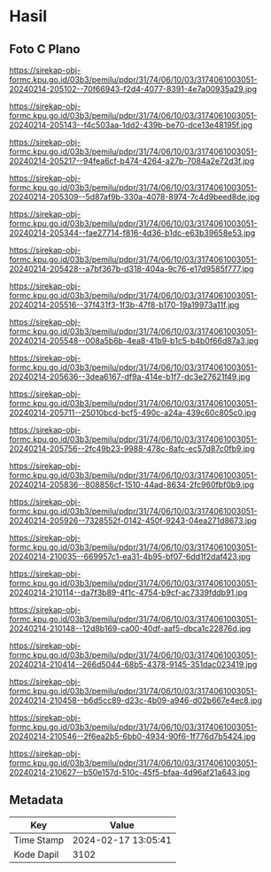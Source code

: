 # Hasil

## Foto C Plano

https://sirekap-obj-formc.kpu.go.id/03b3/pemilu/pdpr/31/74/06/10/03/3174061003051-20240214-205102--70f66943-f2d4-4077-8391-4e7a00935a29.jpg

https://sirekap-obj-formc.kpu.go.id/03b3/pemilu/pdpr/31/74/06/10/03/3174061003051-20240214-205143--f4c503aa-1dd2-439b-be70-dce13e48195f.jpg

https://sirekap-obj-formc.kpu.go.id/03b3/pemilu/pdpr/31/74/06/10/03/3174061003051-20240214-205217--94fea6cf-b474-4264-a27b-7084a2e72d3f.jpg

https://sirekap-obj-formc.kpu.go.id/03b3/pemilu/pdpr/31/74/06/10/03/3174061003051-20240214-205309--5d87af9b-330a-4078-8974-7c4d9beed8de.jpg

https://sirekap-obj-formc.kpu.go.id/03b3/pemilu/pdpr/31/74/06/10/03/3174061003051-20240214-205344--fae27714-f816-4d36-b1dc-e63b39658e53.jpg

https://sirekap-obj-formc.kpu.go.id/03b3/pemilu/pdpr/31/74/06/10/03/3174061003051-20240214-205428--a7bf367b-d318-404a-9c76-e17d9585f777.jpg

https://sirekap-obj-formc.kpu.go.id/03b3/pemilu/pdpr/31/74/06/10/03/3174061003051-20240214-205516--37f431f3-1f3b-47f8-b170-19a19973a11f.jpg

https://sirekap-obj-formc.kpu.go.id/03b3/pemilu/pdpr/31/74/06/10/03/3174061003051-20240214-205548--008a5b6b-4ea8-41b9-b1c5-b4b0f66d87a3.jpg

https://sirekap-obj-formc.kpu.go.id/03b3/pemilu/pdpr/31/74/06/10/03/3174061003051-20240214-205636--3dea6167-df9a-414e-b1f7-dc3e27621f49.jpg

https://sirekap-obj-formc.kpu.go.id/03b3/pemilu/pdpr/31/74/06/10/03/3174061003051-20240214-205711--25010bcd-bcf5-490c-a24a-439c60c805c0.jpg

https://sirekap-obj-formc.kpu.go.id/03b3/pemilu/pdpr/31/74/06/10/03/3174061003051-20240214-205756--2fc49b23-9988-478c-8afc-ec57d87c0fb9.jpg

https://sirekap-obj-formc.kpu.go.id/03b3/pemilu/pdpr/31/74/06/10/03/3174061003051-20240214-205836--808856cf-1510-44ad-8634-2fc960fbf0b9.jpg

https://sirekap-obj-formc.kpu.go.id/03b3/pemilu/pdpr/31/74/06/10/03/3174061003051-20240214-205926--7328552f-0142-450f-9243-04ea271d8673.jpg

https://sirekap-obj-formc.kpu.go.id/03b3/pemilu/pdpr/31/74/06/10/03/3174061003051-20240214-210035--669957c1-ea31-4b95-bf07-6dd1f2daf423.jpg

https://sirekap-obj-formc.kpu.go.id/03b3/pemilu/pdpr/31/74/06/10/03/3174061003051-20240214-210114--da7f3b89-4f1c-4754-b9cf-ac7339fddb91.jpg

https://sirekap-obj-formc.kpu.go.id/03b3/pemilu/pdpr/31/74/06/10/03/3174061003051-20240214-210148--12d8b169-ca00-40df-aaf5-dbca1c22876d.jpg

https://sirekap-obj-formc.kpu.go.id/03b3/pemilu/pdpr/31/74/06/10/03/3174061003051-20240214-210414--266d5044-68b5-4378-9145-351dac023419.jpg

https://sirekap-obj-formc.kpu.go.id/03b3/pemilu/pdpr/31/74/06/10/03/3174061003051-20240214-210458--b6d5cc89-d23c-4b09-a946-d02b667e4ec8.jpg

https://sirekap-obj-formc.kpu.go.id/03b3/pemilu/pdpr/31/74/06/10/03/3174061003051-20240214-210546--2f6ea2b5-6bb0-4934-90f6-1f776d7b5424.jpg

https://sirekap-obj-formc.kpu.go.id/03b3/pemilu/pdpr/31/74/06/10/03/3174061003051-20240214-210627--b50e157d-510c-45f5-bfaa-4d96af21a643.jpg


## Metadata

| Key        | Value               |
| ---------- | ------------------- |
| Time Stamp | 2024-02-17 13:05:41 |
| Kode Dapil | 3102                |



